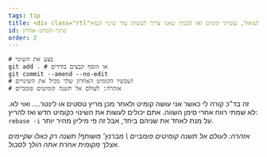 ```yaml
---
tags: tip
title: <div class="rtl">אוי לעזאזל, עשיתי קומיט ואז הבנתי שאני צריך לעשות עוד שינוי קטן!</div>
id: שינוי-קומיט-אחרון
order: 2
---
```

<div class="rtl">

```git
# בצע את השינוי
git add . # או הוסף קבצים בודדים
git commit --amend --no-edit
# עכשיו הקומיט האחרון שלך מכיל את השינויים!
# אזהרה: לעולם אל תשנה קומיטים פומביים
```

זה בד"כ קורה לי כאשר אני עושה קומיט ולאחר מכן מריץ טסטים או לינטר.... ואוי לא. לא שמתי רווח אחרי סימן השווה.
אתם יכולים לעשות את השינוי כקומיט חדש ואז להריץ:
`rebase -i`
על מנת לאחד את שניהם ביחד, אבל זה פי מיליון מהיר יותר.

*אזהרה: לעולם אל תשנה קומיטים פומביים \ מברנץ' משותף! תשנה רק כאלו שקיימים אצלך מקומית אחרת אתה הולך לסבול.*
</div>